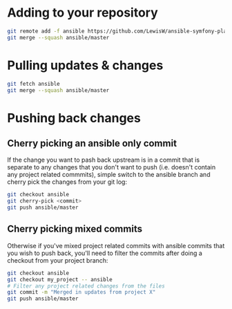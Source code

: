 # Adding to your repository
 
```bash
git remote add -f ansible https://github.com/LewisW/ansible-symfony-playbook.git
git merge --squash ansible/master
```

# Pulling updates & changes
```bash
git fetch ansible
git merge --squash ansible/master
```

# Pushing back changes
## Cherry picking an ansible only commit
If the change you want to pash back upstream is in a commit that is separate to any changes that you don't want to push (i.e. doesn't contain any project related commmits), simple switch to the ansible branch and cherry pick the changes from your git log:
```bash
git checkout ansible
git cherry-pick <commit>
git push ansible/master
```

## Cherry picking mixed commits
Otherwise if you've mixed project related commits with ansible commits that you wish to push back, you'll need to filter the commits after doing a checkout from your project branch:

```bash
git checkout ansible
git checkout my_project -- ansible
# Filter any project related changes from the files
git commit -m "Merged in updates from project X"
git push ansible/master
```
